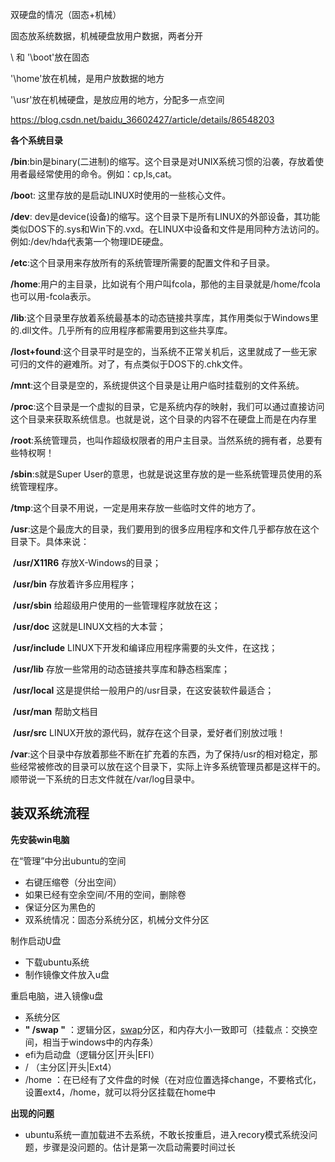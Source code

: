 双硬盘的情况（固态+机械）

固态放系统数据，机械硬盘放用户数据，两者分开

\ 和 '\boot'放在固态

'\home'放在机械，是用户放数据的地方

'\usr'放在机械硬盘，是放应用的地方，分配多一点空间

 

https://blog.csdn.net/baidu_36602427/article/details/86548203

 

 

**各个系统目录**

**/bin**:bin是binary(二进制)的缩写。这个目录是对UNIX系统习惯的沿袭，存放着使用者最经常使用的命令。例如：cp,ls,cat。

**/boo**t: 这里存放的是启动LINUX时使用的一些核心文件。

**/dev**: dev是device(设备)的缩写。这个目录下是所有LINUX的外部设备，其功能类似DOS下的.sys和Win下的.vxd。在LINUX中设备和文件是用同种方法访问的。例如:/dev/hda代表第一个物理IDE硬盘。

**/etc**:这个目录用来存放所有的系统管理所需要的配置文件和子目录。

**/home**:用户的主目录，比如说有个用户叫fcola，那他的主目录就是/home/fcola也可以用\-fcola表示。

**/lib**:这个目录里存放着系统最基本的动态链接共享库，其作用类似于Windows里的.dll文件。几乎所有的应用程序都需要用到这些共享库。

**/lost+found**:这个目录平时是空的，当系统不正常关机后，这里就成了一些无家可归的文件的避难所。对了，有点类似于DOS下的.chk文件。

**/mnt**:这个目录是空的，系统提供这个目录是让用户临时挂载别的文件系统。

**/proc**:这个目录是一个虚拟的目录，它是系统内存的映射，我们可以通过直接访问这个目录来获取系统信息。也就是说，这个目录的内容不在硬盘上而是在内存里

**/root**:系统管理员，也叫作超级权限者的用户主目录。当然系统的拥有者，总要有些特权啊！

**/sbin**:s就是Super User的意思，也就是说这里存放的是一些系统管理员使用的系统管理程序。

**/tmp**:这个目录不用说，一定是用来存放一些临时文件的地方了。

**/usr**:这是个最庞大的目录，我们要用到的很多应用程序和文件几乎都存放在这个目录下。具体来说：

​	**/usr/X11R6** 存放X-Windows的目录；

​	**/usr/bin** 存放着许多应用程序；

​	**/usr/sbin** 给超级用户使用的一些管理程序就放在这；

​	**/usr/doc** 这就是LINUX文档的大本营；

​	**/usr/include** LINUX下开发和编译应用程序需要的头文件，在这找；

​	**/usr/lib** 存放一些常用的动态链接共享库和静态档案库；

​	**/usr/local** 这是提供给一般用户的/usr目录，在这安装软件最适合；

​	**/usr/man** 帮助文档目

​	**/usr/src** LINUX开放的源代码，就存在这个目录，爱好者们别放过哦！

**/var**:这个目录中存放着那些不断在扩充着的东西，为了保持/usr的相对稳定，那些经常被修改的目录可以放在这个目录下，实际上许多系统管理员都是这样干的。顺带说一下系统的日志文件就在/var/log目录中。



## 装双系统流程

**先安装win电脑**

在“管理”中分出ubuntu的空间

- 右键压缩卷（分出空间）
- 如果已经有空余空间/不用的空间，删除卷
- 保证分区为黑色的
- 双系统情况：固态分系统分区，机械分文件分区

制作启动U盘

- 下载ubuntu系统
- 制作镜像文件放入u盘

重启电脑，进入镜像u盘

- 系统分区
- **" /swap "** ：逻辑分区，[swap](https://so.csdn.net/so/search?q=swap&spm=1001.2101.3001.7020)分区，和内存大小一致即可（挂载点：交换空间，相当于windows中的内存条）
- efi为启动盘（逻辑分区|开头|EFI）
- / （主分区|开头|Ext4） 
- /home ：在已经有了文件盘的时候（在对应位置选择change，不要格式化，设置ext4，/home，就可以将分区挂载在home中

 

 

**出现的问题**

- ubuntu系统一直加载进不去系统，不敢长按重启，进入recory模式系统没问题，步骤是没问题的。估计是第一次启动需要时间过长



